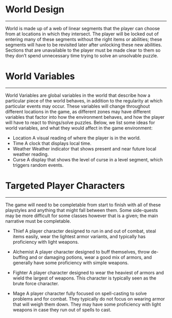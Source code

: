# World Design
---
World is made up of a web of linear segments that the player can choose from at locations in which they intersect. The player will be locked out of entering many of these segments without the right items or abilities; these segments will have to be revisited later after unlocking these new abilities. Sections that are unavailable to the player must be made clear to them so they don’t spend unnecessary time trying to solve an unsolvable puzzle.

# World Variables
---
World Variables are global variables in the world that describe how a particular piece of the world behaves, in addition to the regularity at which particular events may occur. These variables will change throughout different locations in the game, as different zones may have different variables that factor into how the environment behaves, and how the player will have to react to things/solve puzzles. Below, we list some ideas for world variables, and what they would affect in the game environment:

- Location
A visual reading of where the player is in the world.
- Time
A clock that displays local time.
- Weather
Weather indicator that shows present and near future local weather reading.
- Curse
A display that shows the level of curse in a level segment, which triggers random events.

# Targeted Player Characters
---
The game will need to be completable from start to finish with all of these playstyles and anything that might fall between them. Some side-quests may be more difficult for some classes however that is a given; the main narrative must be completable.

- Thief
A player character designed to run in and out of combat, steal items easily, wear the lightest armor variants, and typically has proficiency with light weapons.

- Alchemist
A player character designed to buff themselves, throw de-buffing and or damaging potions, wear a good mix of armors, and generally have some proficiency with simple weapons.

- Fighter
A player character designed to wear the heaviest of armors and wield the largest of weapons. This character is typically seen as the brute force character.

- Mage
A player character fully focused on spell-casting to solve problems and for combat. They typically do not focus on wearing armor that will weigh them down. They may have some proficiency with light weapons in case they run out of spells to cast.